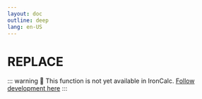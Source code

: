 ```yaml
---
layout: doc
outline: deep
lang: en-US
---
```


# REPLACE

::: warning
🚧 This function is not yet available in IronCalc.
[Follow development here](https://github.com/ironcalc/IronCalc/labels/Functions)
:::